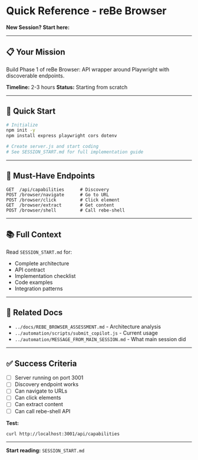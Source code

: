# Quick Reference - reBe Browser

**New Session? Start here:**

---

## 📋 Your Mission
Build Phase 1 of reBe Browser: API wrapper around Playwright with discoverable endpoints.

**Timeline:** 2-3 hours
**Status:** Starting from scratch

---

## 🚀 Quick Start

```bash
# Initialize
npm init -y
npm install express playwright cors dotenv

# Create server.js and start coding
# See SESSION_START.md for full implementation guide
```

---

## 🎯 Must-Have Endpoints

```
GET  /api/capabilities      # Discovery
POST /browser/navigate      # Go to URL
POST /browser/click         # Click element
GET  /browser/extract       # Get content
POST /browser/shell         # Call rebe-shell
```

---

## 📚 Full Context

Read `SESSION_START.md` for:
- Complete architecture
- API contract
- Implementation checklist
- Code examples
- Integration patterns

---

## 🔗 Related Docs

- `../docs/REBE_BROWSER_ASSESSMENT.md` - Architecture analysis
- `../automation/scripts/submit_copilot.js` - Current usage
- `../automation/MESSAGE_FROM_MAIN_SESSION.md` - What main session did

---

## ✅ Success Criteria

- [ ] Server running on port 3001
- [ ] Discovery endpoint works
- [ ] Can navigate to URLs
- [ ] Can click elements
- [ ] Can extract content
- [ ] Can call rebe-shell API

**Test:**
```bash
curl http://localhost:3001/api/capabilities
```

---

**Start reading:** `SESSION_START.md`
